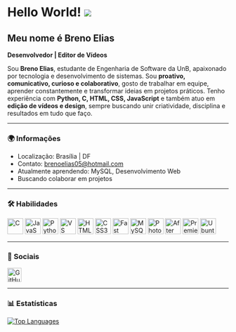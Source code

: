 # Hello World! ![](https://user-images.githubusercontent.com/18350557/176309783-0785949b-9127-417c-8b55-ab5a4333674e.gif)  
## Meu nome é Breno Elias

**Desenvolvedor | Editor de Vídeos**

Sou **Breno Elias**, estudante de Engenharia de Software da UnB, apaixonado por tecnologia e desenvolvimento de sistemas. Sou **proativo, comunicativo, curioso e colaborativo**, gosto de trabalhar em equipe, aprender constantemente e transformar ideias em projetos práticos. Tenho experiência com **Python, C, HTML, CSS, JavaScript** e também atuo em **edição de vídeos e design**, sempre buscando unir criatividade, disciplina e resultados em tudo que faço.

---

### 🌍 Informações
- Localização: Brasília | DF  
- Contato: [brenoelias05@hotmail.com](mailto:brenoelias05@hotmail.com)  
- Atualmente aprendendo: MySQL, Desenvolvimento Web  
- Buscando colaborar em projetos

---

### 🛠 Habilidades

<p align="left">
  <a href="https://docs.microsoft.com/en-us/cpp/?view=msvc-170" target="_blank"><img src="https://raw.githubusercontent.com/danielcranney/readme-generator/main/public/icons/skills/c-colored.svg" alt="C" width="36" height="36"/></a>
  <a href="https://developer.mozilla.org/en-US/docs/Web/JavaScript" target="_blank"><img src="https://raw.githubusercontent.com/danielcranney/readme-generator/main/public/icons/skills/javascript-colored.svg" alt="JavaScript" width="36" height="36"/></a>
  <a href="https://www.python.org/" target="_blank"><img src="https://raw.githubusercontent.com/danielcranney/readme-generator/main/public/icons/skills/python-colored.svg" alt="Python" width="36" height="36"/></a>
  <a href="https://code.visualstudio.com/" target="_blank"><img src="https://raw.githubusercontent.com/danielcranney/readme-generator/main/public/icons/skills/visualstudiocode-colored.svg" alt="VS Code" width="36" height="36"/></a>
  <a href="https://developer.mozilla.org/en-US/docs/Glossary/HTML5" target="_blank"><img src="https://raw.githubusercontent.com/danielcranney/readme-generator/main/public/icons/skills/html5-colored.svg" alt="HTML5" width="36" height="36"/></a>
  <a href="https://www.w3.org/TR/CSS/#css" target="_blank"><img src="https://raw.githubusercontent.com/danielcranney/readme-generator/main/public/icons/skills/css3-colored.svg" alt="CSS3" width="36" height="36"/></a>
  <a href="https://fastapi.tiangolo.com/" target="_blank"><img src="https://raw.githubusercontent.com/danielcranney/readme-generator/main/public/icons/skills/fastapi-colored.svg" alt="Fast API" width="36" height="36"/></a>
  <a href="https://www.mysql.com/" target="_blank"><img src="https://raw.githubusercontent.com/danielcranney/readme-generator/main/public/icons/skills/mysql-colored.svg" alt="MySQL" width="36" height="36"/></a>
  <a href="https://www.adobe.com/products/photoshop.html" target="_blank"><img src="https://raw.githubusercontent.com/danielcranney/readme-generator/main/public/icons/skills/photoshop-colored-dark.svg" alt="Photoshop" width="36" height="36"/></a>
  <a href="https://www.adobe.com/products/aftereffects.html" target="_blank"><img src="https://raw.githubusercontent.com/danielcranney/readme-generator/main/public/icons/skills/aftereffects-colored-dark.svg" alt="After Effects" width="36" height="36"/></a>
  <a href="https://www.adobe.com/products/premiere.html" target="_blank"><img src="https://raw.githubusercontent.com/danielcranney/readme-generator/main/public/icons/skills/premierepro-colored-dark.svg" alt="Premiere Pro" width="36" height="36"/></a>
  <a href="https://ubuntu.com/" target="_blank"><img src="https://raw.githubusercontent.com/danielcranney/readme-generator/main/public/icons/skills/ubuntu-colored.svg" alt="Ubuntu" width="36" height="36"/></a>
</p>

---

### 🔗 Sociais

<p align="left">
  <a href="https://github.com/devvbreno" target="_blank">
    <img src="https://raw.githubusercontent.com/danielcranney/readme-generator/main/public/icons/socials/github.svg" width="32" height="32" alt="GitHub" />
  </a>
</p>

---

### 📊 Estatísticas

<a href="https://github.com/devvbreno" align="left">
  <img src="https://github-readme-stats.vercel.app/api/top-langs/?username=devvbreno&langs_count=10&title_color=0891b2&text_color=ffffff&icon_color=0891b2&bg_color=1c1917&hide_border=true&locale=en&custom_title=Top%20Languages" alt="Top Languages" />
</a>
